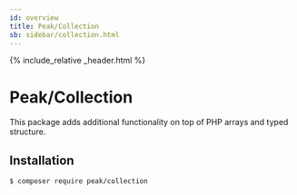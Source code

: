```yaml
---
id: overview
title: Peak/Collection
sb: sidebar/collection.html
---
```


{% include_relative _header.html %}

# Peak/Collection

This package adds additional functionality on top of PHP arrays and typed structure.

## Installation

```
$ composer require peak/collection
```
